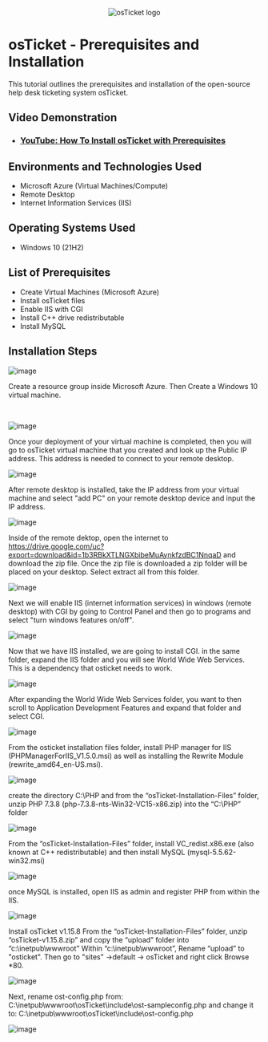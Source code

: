 
<p align="center">
<img src="https://i.imgur.com/Clzj7Xs.png" alt="osTicket logo"/>
</p>

<h1>osTicket - Prerequisites and Installation</h1>
This tutorial outlines the prerequisites and installation of the open-source help desk ticketing system osTicket.<br />


<h2>Video Demonstration</h2>

- ### [YouTube: How To Install osTicket with Prerequisites](https://www.youtube.com)

<h2>Environments and Technologies Used</h2>

- Microsoft Azure (Virtual Machines/Compute)
- Remote Desktop
- Internet Information Services (IIS)

<h2>Operating Systems Used </h2>

- Windows 10</b> (21H2)

<h2>List of Prerequisites</h2>

- Create Virtual Machines (Microsoft Azure)
- Install osTicket files
- Enable IIS with CGI
- Install C++ drive redistributable
- Install MySQL
  

<h2>Installation Steps</h2>

![image](https://github.com/user-attachments/assets/85c14ac0-30cf-411d-be98-e780269d8f9f)


>>
</p>
<p>
Create a resource group inside Microsoft Azure. Then Create a Windows 10 virtual machine.
</p>
<br />

![image](https://github.com/user-attachments/assets/e869aefe-c354-4808-a04c-2ca9984754c3)

Once your deployment of your virtual machine is completed, then you will go to osTicket virtual machine that you created and look up the Public IP address. This address is needed to connect to your remote desktop.

![image](https://github.com/user-attachments/assets/922a0b74-2270-4840-bf7a-24f4b18e69a1)

After remote desktop is installed, take the IP address from your virtual machine and select "add PC" on your remote desktop device and input the IP address.

![image](https://github.com/user-attachments/assets/9688de5b-75b5-44ad-bc8d-8a5d2007b655)



Inside of the remote dektop, open the internet to https://drive.google.com/uc?export=download&id=1b3RBkXTLNGXbibeMuAynkfzdBC1NnqaD and download the zip file. Once the zip file is downloaded a zip folder will be placed on your desktop. Select extract all from this folder.

![image](https://github.com/user-attachments/assets/301b48b1-45de-4f70-8da9-1c93a3ce639b)

Next we will enable IIS (internet information services) in windows (remote desktop) with CGI by going to Control Panel and then go to programs and select "turn windows features on/off".

![image](https://github.com/user-attachments/assets/ef7d8a6a-d401-400f-b6d8-27d274b82f52)

Now that we have IIS installed, we are going to install CGI. in the same folder, expand the IIS folder and you will see World Wide Web Services. This is a dependency that osticket needs to work.

![image](https://github.com/user-attachments/assets/d36f960e-4a68-4ca0-9596-f83a1547a0fc)

After expanding the World Wide Web Services folder, you want to then scroll to Application Development Features and expand that folder and select CGI.

![image](https://github.com/user-attachments/assets/560061f8-9459-40a7-9e2d-7ab7ab2929a5)


From the osticket installation files folder, install PHP manager for IIS (PHPManagerForIIS_V1.5.0.msi) as well as installing the Rewrite Module (rewrite_amd64_en-US.msi).

![image](https://github.com/user-attachments/assets/35a3e803-bea6-4150-bda6-0380c691e14c)


create the directory C:\PHP and from the “osTicket-Installation-Files” folder, unzip PHP 7.3.8 (php-7.3.8-nts-Win32-VC15-x86.zip) into the “C:\PHP” folder

![image](https://github.com/user-attachments/assets/649173f9-1613-4c5f-9ec5-a0b65eef1ef8)


From the “osTicket-Installation-Files” folder, install VC_redist.x86.exe (also known at C++ redistributable) and then install MySQL (mysql-5.5.62-win32.msi)

![image](https://github.com/user-attachments/assets/5561a1d6-c006-41ad-aa1d-4f61c2ffbe78)

once MySQL is installed, open IIS as admin and register PHP from within the IIS.

![image](https://github.com/user-attachments/assets/070b7e2e-706a-42e7-ab22-168f93396636)

Install osTicket v1.15.8
From the “osTicket-Installation-Files” folder, unzip “osTicket-v1.15.8.zip” and copy the “upload” folder into “c:\inetpub\wwwroot”
Within “c:\inetpub\wwwroot”, Rename “upload” to "osticket". Then go to "sites" ->default -> osTicket and right click Browse *80.


![image](https://github.com/user-attachments/assets/fd032aa6-8e98-4370-b803-4af74800c2f0)




Next, rename ost-config.php from: C:\inetpub\wwwroot\osTicket\include\ost-sampleconfig.php and change it to: C:\inetpub\wwwroot\osTicket\include\ost-config.php



![image](https://github.com/user-attachments/assets/755df1db-1044-4af3-80b0-816b4ab00a79)






